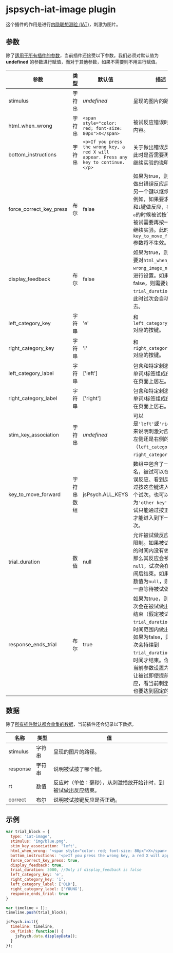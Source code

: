 # jspsych-iat-image plugin

这个插件的作用是进行[内隐联想测验 (IAT)](https://implicit.harvard.edu/implicit/iatdetails.html)，刺激为图片。

## 参数

除了[适用于所有插件的参数](/overview/plugins.html#parameters-available-in-all-plugins)，当前插件还接受以下参数。我们必须对默认值为 **undefined** 的参数进行赋值，而对于其他参数，如果不需要则不用进行赋值。

| 参数                    | 类型       | 默认值                                                       | 描述                                                         |
| ----------------------- | ---------- | ------------------------------------------------------------ | ------------------------------------------------------------ |
| stimulus                | 字符串     | *undefined*                                                  | 呈现的图片的路径。                                           |
| html_when_wrong         | 字符串     | `<span style="color: red; font-size: 80px">X</span>`         | 被试反应错误时呈现的内容。                                   |
| bottom_instructions     | 字符串     | `<p>If you press the wrong key, a red X will appear. Press any key to continue.</p>` | 关于做出错误反应以及此时是否需要再按键以继续实验的说明。     |
| force_correct_key_press | 布尔       | false                                                        | 如果为true，则被试在做出错误反应后需要按另一个键以继续实验。例如，如果要求通过按<kbd>e</kbd>和<kbd>i</kbd>键做反应，在应该按<kbd>e</kbd>的时候被试按了<kbd>i</kbd>，则被试需要再按一下<kbd>e</kbd>才能继续实验。此时，`key_to_move_forward`参数将不生效。 |
| display_feedback        | 布尔       | false                                                        | 如果为true，则同时需要对`html_when_wrong`和`wrong_image_name`参数进行设置。如果为false，则需要设置`trial_duration`参数，此时试次会自动进行下去。 |
| left_category_key       | 字符串     | 'e'                                                          | 和`left_category_label`对应的按键。                          |
| right_category_key      | 字符串     | 'i'                                                          | 和`right_category_label`对应的按键。                         |
| left_category_label     | 字符串     | ['left']                                                     | 包含和特定刺激相关的单词/标签组成的数组，在页面上居左。      |
| right_category_label    | 字符串     | ['right']                                                    | 包含和特定刺激相关的单词/标签组成的数组，在页面上居右。      |
| stim_key_association    | 字符串     | *undefined*                                                  | 可以是`'left'`或`'right'`，用来说明刺激对应着页面左侧还是右侧的类别（`left_category_key`和`right_category_key`）。 |
| key_to_move_forward     | 字符串数组 | jsPsych.ALL_KEYS                                             | 数组中包含了一系列键名，被试可以在做出错误反应、看到反馈时通过按这些键进入到下一个试次。也可以设置为`'other key'`，这样被试只能通过按正确的键才能进入到下一个试次。 |
| trial_duration          | 数值       | null                                                         | 允许被试做反应的时间限制。如果被试在设定的时间内没有做反应，那么其反应会被记为`null`，试次会在超出时间后结束。如果当前参数值为`null`，则试次会一直等待被试做反应。 |
| response_ends_trial     | 布尔       | true                                                         | 如果为true，则当前试次会在被试做出反应时结束（假定被试是在`trial_duration`指定的时间范围内做出的反应）如果为false，则当前试次会持续到`trial_duration`指定的时间才结束。你可以把当前参数设置为`false`以让被试即便提前做了反应，看当前刺激的时间也要达到固定的时长。 |

## 数据

除了[所有插件默认都会收集的数据](/overview/plugins.html#data-collected-by-all-plugins)，当前插件还会记录以下数据。

| 名称     | 类型   | 值                                                           |
| -------- | ------ | ------------------------------------------------------------ |
| stimulus | 字符串 | 呈现的图片的路径。                                           |
| response | 字符串 | 说明被试按了哪个键。                                         |
| rt       | 数值   | 反应时（单位：毫秒），从刺激播放开始计时，到被试做出反应结束。 |
| correct  | 布尔   | 说明被试按键反应是否正确。                                   |

## 示例

```javascript
var trial_block = {
  type: 'iat-image',
  stimulus: 'img/blue.png',
  stim_key_association: 'left',
  html_when_wrong: '<span style="color: red; font-size: 80px">X</span>',
  bottom_instructions: '<p>If you press the wrong key, a red X will appear. Press the other key to continue</p>',
  force_correct_key_press: true,
  display_feedback: true,
  trial_duration: 3000, //Only if display_feedback is false
  left_category_key: 'e',
  right_category_key: 'i',
  left_category_label: ['OLD'],
  right_category_label: ['YOUNG'],
  response_ends_trial: true
}

var timeline = [];
timeline.push(trial_block);

jsPsych.init({
  timeline: timeline,
  on_finish: function() {
    jsPsych.data.displayData();
  }
});
```
